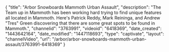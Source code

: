 {
    "title": "Arbor Snowboards Mammoth Urban Assault",
    "description": "The Team up in Mammoth has been working hard trying to find unique features all located in Mammoth. Here's Patrick Reddy, Mark Reininga, and Andrew \"Tres\" Green discovering that there are some great spots to be found in Mammoth.",
    "channelid": "3763991",
    "videoid": "6418369",
    "date_created": "1443642164",
    "date_modified": "1447118693",
    "type": "captivate",
    "layout": "channelVideo",
    "url": "\/arbor\/arbor-snowboards-mammoth-urban-assault\/3763991-6418369"
}